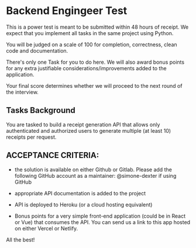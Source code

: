  # Backend Engingeer Test

This is a power test is meant to be submitted within 48 hours of receipt. We expect that you implement all tasks in the same project using Python. 

You will be judged on a scale of 100 for completion, correctness, clean code and documentation.

There's only one Task for you to do here. We will also award bonus points for any extra justifiable considerations/improvements added to the application.

Your final score determines whether we will proceed to the next round of the interview.


## Tasks Background

You are tasked to build a receipt generation API that allows only authenticated and authorized users to generate multiple (at least 10) receipts per request.


## ACCEPTANCE CRITERIA:
- the solution is available on either Github or Gitlab. Please add the following GitHub account as a maintainer: @simone-dexter if using GitHub

- appropriate API documentation is added to the project

- API is deployed to Heroku (or a cloud hosting equivalent)

- Bonus points for a very simple front-end application (could be in React or Vue) that consumes the API. You can send us a link to this app hosted on either Vercel or Netlify.


All the best!
